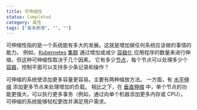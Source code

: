 ```yaml
---
title: 可伸缩性
status: Completed
category: 属性
tags: ["基本原理", "", ""]
---
```


可伸缩性指的是一个系统能有多大的发展。这就是增加做任何系统应该做的事情的能力。
例如，[Kubernetes](/zh-cn/kubernetes/) [集群](/zh/cluster/) 通过增加或减少 [容器化](/zh-cn/containerization/) 应用程序的数量来进行伸缩，但这种可伸缩性取决于几个因素。
它有多少[节点](/nodes/)，每个节点可以处理多少个[容器](/zh-cn/container/)，控制平面可以支持多少条记录和操作？

可伸缩的系统使添加更多容量更容易。主要有两种缩放方法。
一方面，有 [水平伸缩](/horizontal-scaling/) 添加更多节点来处理增加的负载。
相比之下，在 [垂直伸缩](/vertical-scaling/) 中，单个节点的功能更强大，可以执行更多事务（例如，通过向单个机器添加更多内存或 CPU）。
可伸缩的系统能够轻松更改并满足用户需求。
